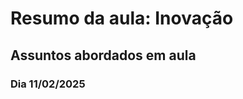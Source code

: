 <h1>Resumo da aula: Inovação</h1>

<h2>Assuntos abordados em aula</h2>

<h3>Dia 11/02/2025</h3>

<p>
  
</p>
